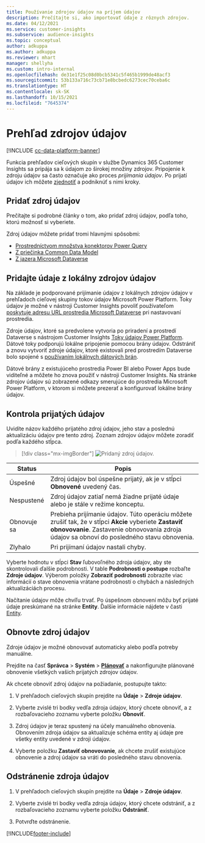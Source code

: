 ```yaml
---
title: Používanie zdrojov údajov na príjem údajov
description: Prečítajte si, ako importovať údaje z rôznych zdrojov.
ms.date: 04/12/2021
ms.service: customer-insights
ms.subservice: audience-insights
ms.topic: conceptual
author: adkuppa
ms.author: adkuppa
ms.reviewer: mhart
manager: shellyha
ms.custom: intro-internal
ms.openlocfilehash: de31e1f25c08d0bcb5341c5f465b1999de48acf3
ms.sourcegitcommit: 53b133a716c73cb71e8bcbedc6273cec70ceba6c
ms.translationtype: HT
ms.contentlocale: sk-SK
ms.lasthandoff: 10/15/2021
ms.locfileid: "7645374"
---
```

# <a name="data-sources-overview"></a>Prehľad zdrojov údajov

[!INCLUDE [cc-data-platform-banner](../includes/cc-data-platform-banner.md)]

Funkcia prehľadov cieľových skupín v službe Dynamics 365 Customer Insights sa pripája sa k údajom zo širokej množiny zdrojov. Pripojenie k zdroju údajov sa často označuje ako proces *prijímania údajov*. Po prijatí údajov ich môžete [zjednotiť](data-unification.md) a podniknúť s nimi kroky.

## <a name="add-a-data-source"></a>Pridať zdroj údajov

Prečítajte si podrobné články o tom, ako pridať zdroj údajov, podľa toho, ktorú možnosť si vyberiete.

Zdroj údajov môžete pridať tromi hlavnými spôsobmi:

- [Prostredníctvom množstva konektorov Power Query](connect-power-query.md)
- [Z priečinka Common Data Model](connect-common-data-model.md)
- [Z jazera Microsoft Dataverse](connect-dataverse-managed-lake.md)

## <a name="add-data-from-on-premises-data-sources"></a>Pridajte údaje z lokálny zdrojov údajov

Na základe je podporované prijímanie údajov z lokálnych zdrojov údajov v prehľadoch cieľovej skupiny tokov údajov Microsoft Power Platform. Toky údajov je možné v nástroji Customer Insights povoliť používateľom [poskytuje adresu URL prostredia Microsoft Dataverse](create-environment.md) pri nastavovaní prostredia.

Zdroje údajov, ktoré sa predvolene vytvoria po priradení a prostredí Dataverse s nástrojom Customer Insights [Toky údajov Power Platform](/power-query/dataflows/overview-dataflows-across-power-platform-dynamics-365). Dátové toky podporujú lokálne pripojenie pomocou brány údajov. Odstrániť a znovu vytvoriť zdroje údajov, ktoré existovali pred prostredím Dataverse bolo spojené s [používaním lokálnych dátových brán](/data-integration/gateway/service-gateway-app).

Dátové brány z existujúceho prostredia Power BI alebo Power Apps bude viditeľné a môžete ho znova použiť v nástroji Customer Insights. Na stránke zdrojov údajov sú zobrazené odkazy smerujúce do prostredia Microsoft Power Platform, v ktorom si môžete prezerať a konfigurovať lokálne brány údajov.

## <a name="review-ingested-data"></a>Kontrola prijatých údajov

Uvidíte názov každého prijatého zdroj údajov, jeho stav a poslednú aktualizáciu údajov pre tento zdroj. Zoznam zdrojov údajov môžete zoradiť podľa každého stĺpca.

> [!div class="mx-imgBorder"]
> ![Pridaný zdroj údajov.](media/configure-data-datasource-added.png "Pridaný zdroj údajov")

|Status  |Popis  |
|---------|---------|
|Úspešné   |Zdroj údajov bol úspešne prijatý, ak je v stĺpci **Obnovené** uvedený čas.
|Nespustené   |Zdroj údajov zatiaľ nemá žiadne prijaté údaje alebo je stále v režime konceptu.         |
|Obnovuje sa    |Prebieha prijímanie údajov. Túto operáciu môžete zrušiť tak, že v stĺpci **Akcie** vyberiete **Zastaviť obnovovanie**. Zastavenie obnovovania zdroja údajov sa obnoví do posledného stavu obnovenia.       |
|Zlyhalo     |Pri prijímaní údajov nastali chyby.         |

Vyberte hodnotu v stĺpci **Stav** ľubovoľného zdroja údajov, aby ste skontrolovali ďalšie podrobnosti. V table **Podrobnosti o postupe** rozbaľte **Zdroje údajov**. Výberom položky **Zobraziť podrobnosti** zobrazíte viac informácií o stave obnovenia vrátane podrobností o chybách a následných aktualizáciách procesu.

Načítanie údajov môže chvíľu trvať. Po úspešnom obnovení môžu byť prijaté údaje preskúmané na stránke **Entity**. Ďalšie informácie nájdete v časti [Entity](entities.md).

## <a name="refresh-a-data-source"></a>Obnovte zdroj údajov

Zdroje údajov je možné obnovovať automaticky alebo podľa potreby manuálne. 

Prejdite na časť **Správca** > **Systém** > [**Plánovať**](system.md#schedule-tab) a nakonfigurujte plánované obnovenie všetkých vašich prijatých zdrojov údajov.

Ak chcete obnoviť zdroj údajov na požiadanie, postupujte takto:

1. V prehľadoch cieľových skupín prejdite na **Údaje** > **Zdroje údajov**.

2. Vyberte zvislé tri bodky vedľa zdroja údajov, ktorý chcete obnoviť, a z rozbaľovacieho zoznamu vyberte položku **Obnoviť**.

3. Zdroj údajov je teraz spustený na účely manuálneho obnovenia. Obnovením zdroja údajov sa aktualizuje schéma entity aj údaje pre všetky entity uvedené v zdroji údajov.

4. Vyberte položku **Zastaviť obnovovanie**, ak chcete zrušiť existujúce obnovenie a zdroj údajov sa vráti do posledného stavu obnovenia.

## <a name="delete-a-data-source"></a>Odstránenie zdroja údajov

1. V prehľadoch cieľových skupín prejdite na **Údaje** > **Zdroje údajov**.

2. Vyberte zvislé tri bodky vedľa zdroja údajov, ktorý chcete odstrániť, a z rozbaľovacieho zoznamu vyberte položku **Odstrániť**.

3. Potvrďte odstránenie.


[!INCLUDE[footer-include](../includes/footer-banner.md)]
